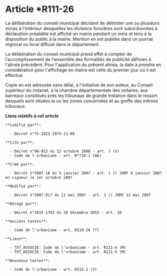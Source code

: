 # Article *R111-26

La délibération du conseil municipal décidant de délimiter une ou plusieurs zones à l'intérieur desquelles les divisions
foncières sont subordonnées à déclaration préalable est affiché en mairie pendant un mois et tenu à la disposition du public
à la mairie. Mention en est publiée dans un journal régional ou local diffusé dans le département.

La délibération du conseil municipal prend effet à compter de l'accomplissement de l'ensemble des formalités de publicité
définies à l'alinéa précédent. Pour l'application du présent alinéa, la date à prendre en considération pour l'affichage en
mairie est celle du premier jour où il est effectué.

Copie en est adressée sans délai, à l'initiative de son auteur, au Conseil supérieur du notariat, à la chambre départementale
des notaires, aux barreaux constitués près les tribunaux de grande instance dans le ressort desquels sont situées la ou les
zones concernées et au greffe des mêmes tribunaux.

**Liens relatifs à cet article**

	**Codifié par**:

	  - Décret n°73-1023 1973-11-08

	**Cité par**:

	  - Décret n°98-913 du 12 octobre 1998 - art. 7 (V)
	  - Code de l'urbanisme - art. R*710-1 (Ab)

	**Créé par**:

	  - Décret n°2007-18 du 5 janvier 2007 - art. 1 () JORF 6 janvier 2007 en vigueur le 1er octobre 2007

	**Modifié par**:

	  - Décret n°2007-817 du 11 mai 2007 - art. 3 () JORF 12 mai 2007

	**Abrogé par**:

	  - Décret n°2015-1783 du 28 décembre 2015 - art. 10

	**Anciens textes**:

	  - Code de l'urbanisme - art. R110-26 (T)

	**Liens**:

	  - TXT_ASSOCIE: Code de l'urbanisme - art. R111-4 (M)
	  - TXT_ASSOCIE: Code de l'urbanisme - art. R111-5 (M)

	**Nouveaux textes**:

	  - Code de l'urbanisme - art. R115-1 (V)
